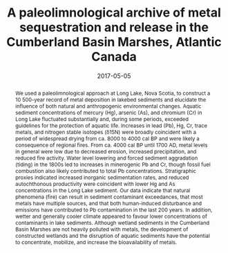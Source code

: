 ---
abstract: "We used a paleolimnological approach at Long Lake, Nova Scotia, to construct a 10 500-year record of metal deposition in lakebed sediments and elucidate the influence of both natural and anthropogenic environmental changes. Aquatic sediment concentrations of mercury (Hg), arsenic (As), and chromium (Cr) in Long Lake fluctuated substantially and, during some periods, exceeded guidelines for the protection of aquatic life. Increases in lead (Pb), Hg, Cr, trace metals, and nitrogen stable isotopes (δ15N) were broadly coincident with a period of widespread drying from ca. 8000 to 4000 cal BP and were likely a consequence of regional fires. From ca. 4000 cal BP until 1700 AD, metal levels in general were low due to decreased erosion, increased precipitation, and reduced fire activity. Water level lowering and forced sediment aggradation (tiding) in the 1800s led to increases in minerogenic Pb and Cr, though fossil fuel combustion also likely contributed to total Pb concentrations. Stratigraphic proxies indicated increased inorganic sedimentation rates, and reduced autochthonous productivity were coincident with lower Hg and As concentrations in the Long Lake sediment. Our data indicate that natural phenomena (fire) can result in sediment contaminant exceedances, that most metals have multiple sources, and that both human-induced disturbance and emissions have contributed to Pb contamination in the last 200 years. In addition, wetter and generally cooler climate appeared to favour lower concentrations of contaminants in lake sediments. Although wetland sediments in the Cumberland Basin Marshes are not heavily polluted with metals, the development of constructed wetlands and the disruption of aquatic sediments have the potential to concentrate, mobilize, and increase the bioavailability of metals."
authors: ["Dewey W. Dunnington", "Hilary White", "Ian S. Spooner", "Mark L. Mallory", "Chris White", "Nelson J. O’Driscoll", "Nic R. McLellan"]
date: "2017-05-05"
doi: "10.1139/facets-2017-0004"
featured: false
image:
  caption: ""
  focal_point: ""
  preview_only: false
projects: [geoscience]
publication: "FACETS"
publication_short: ""
publication_types: ["2"]
summary: ""
tags: []
title: "A paleolimnological archive of metal sequestration and release in the Cumberland Basin Marshes, Atlantic Canada"
url_code: ""
url_dataset: ""
url_pdf: "https://www.facetsjournal.com/doi/pdf/10.1139/facets-2017-0004"
url_poster: ""
url_project: ""
url_slides: ""
url_source: ""
url_video: ""
---